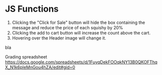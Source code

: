# JS Functions
1. Clicking the "Click for Sale" button will hide the box containing the message and reduce the price of each squishy by 20%
2. Clicking the add to cart button will increase the count above the cart.
3. Hovering over the Header image will change it.


bla


Grading spreadsheet
https://docs.google.com/spreadsheets/d/1FuyqDekFOOqkNY13B0QKOFThqX_N1k6pIeMnGou4hZA/edit#gid=0